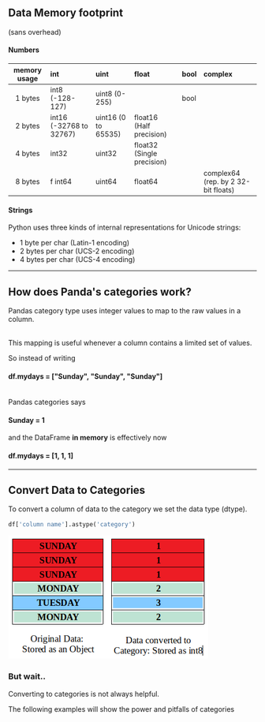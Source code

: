 ## Data Memory footprint

(sans overhead)

#### Numbers

|memory usage |	int|	uint | float | 	bool  |	  complex |
|:---:        |:----|:----   |:----  |:----     |:----       |
|1 bytes |  int8 (-128-127)  | uint8 (0-255)| | bool |        |
|2 bytes |	int16	 (-32768 to 32767) | uint16 (0 to 65535) |float16 (Half precision)| |   |
|4 bytes |	int32 |	uint32 |	float32 (Single precision)    |	|   |
|8 bytes	|f	int64	|   uint64 |float64 |         |  complex64 (rep. by 2 32-bit floats) |

#### Strings
Python uses three kinds of internal representations for Unicode strings:

* 1 byte per char (Latin-1 encoding)
* 2 bytes per char (UCS-2 encoding)
* 4 bytes per char (UCS-4 encoding)

---

## How does Panda's categories work?

Pandas category type uses integer values to map to the raw values in a column.  
<br/>

This mapping is useful whenever a column contains a limited set of values.

So instead of writing
#### df.mydays = ["Sunday", "Sunday", "Sunday"]

<br/>
Pandas categories says

#### Sunday = 1

and the DataFrame **in memory** is effectively now

#### df.mydays = [1, 1, 1]

---

## Convert Data to Categories

To convert a column of data to the category we set the data type (dtype).

```Python
df['column name'].astype('category')
```


![SundaySunday df](_pandas/images/SundaySunday.png)


### But wait..

Converting to categories is not always helpful.
<br/>

The following examples will show the power and pitfalls of categories

